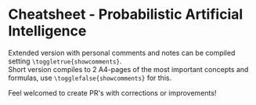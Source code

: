 # Cheatsheet - Probabilistic Artificial Intelligence

Extended version with personal comments and notes can be compiled setting `\toggletrue{showcomments}`.  
Short version compiles to 2 A4-pages of the most important concepts and formulas, use `\togglefalse{showcomments}` for this.  

Feel welcomed to create PR's with corrections or improvements!
